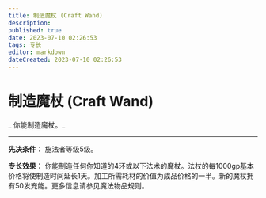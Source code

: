 ```yaml
---
title: 制造魔杖 (Craft Wand)
description: 
published: true
date: 2023-07-10 02:26:53
tags: 专长
editor: markdown
dateCreated: 2023-07-10 02:26:53
---
```


# 制造魔杖 (Craft Wand)

_ 你能制造魔杖。_

* * *

**先决条件：** 施法者等级5级。

**专长效果：**
你能制造任何你知道的4环或以下法术的魔杖。法杖的每1000gp基本价格将使制造时间延长1天。加工所需耗材的价值为成品价格的一半。新的魔杖拥有50发充能。更多信息请参见魔法物品规则。

